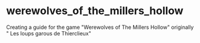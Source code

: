 # werewolves_of_the_millers_hollow
Creating a guide for the game "Werewolves of The Millers Hollow" originally " Les loups garous de Thierclieux"
